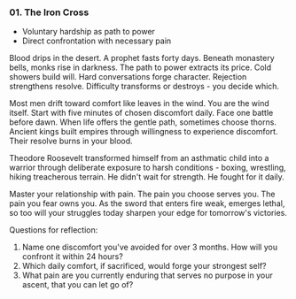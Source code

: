 ### 01. The Iron Cross
- Voluntary hardship as path to power
- Direct confrontation with necessary pain

Blood drips in the desert. A prophet fasts forty days. Beneath monastery bells, monks rise in darkness. The path to power extracts its price. Cold showers build will. Hard conversations forge character. Rejection strengthens resolve. Difficulty transforms or destroys - you decide which.

Most men drift toward comfort like leaves in the wind. You are the wind itself. Start with five minutes of chosen discomfort daily. Face one battle before dawn. When life offers the gentle path, sometimes choose thorns. Ancient kings built empires through willingness to experience discomfort. Their resolve burns in your blood.

Theodore Roosevelt transformed himself from an asthmatic child into a warrior through deliberate exposure to harsh conditions - boxing, wrestling, hiking treacherous terrain. He didn't wait for strength. He fought for it daily.

Master your relationship with pain. The pain you choose serves you. The pain you fear owns you. As the sword that enters fire weak, emerges lethal, so too will your struggles today sharpen your edge for tomorrow's victories.

Questions for reflection:
1. Name one discomfort you've avoided for over 3 months. How will you confront it within 24 hours?
2. Which daily comfort, if sacrificed, would forge your strongest self?
3. What pain are you currently enduring that serves no purpose in your ascent, that you can let go of?





